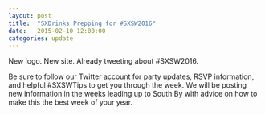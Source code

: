 ```yaml
---
layout: post
title:  "SXDrinks Prepping for #SXSW2016"
date:   2015-02-10 12:00:00
categories: update
---
```


New logo. New site. Already tweeting about #SXSW2016.

Be sure to follow our Twitter account for party updates, RSVP information, and helpful #SXSWTips to get you through the week. We will be posting new information in the weeks leading up to South By with advice on how to make this the best week of your year.
